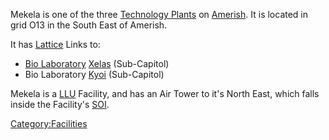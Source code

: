 Mekela is one of the three [Technology
Plants](Technology_Plant "wikilink") on [Amerish](Amerish "wikilink").
It is located in grid O13 in the South East of Amerish.

It has [Lattice](Lattice "wikilink") Links to:

-   [Bio Laboratory](Bio_Laboratory "wikilink")
    [Xelas](Xelas "wikilink") (Sub-Capitol)
-   Bio Laboratory [Kyoi](Kyoi "wikilink") (Sub-Capitol)

Mekela is a [LLU](LLU "wikilink") Facility, and has an Air Tower to it's
North East, which falls inside the Facility's [SOI](SOI "wikilink").

[Category:Facilities](Category:Facilities "wikilink")